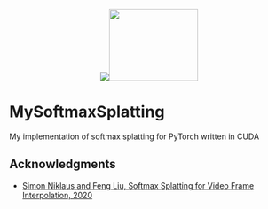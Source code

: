 <p align="center"><img src="https://user-images.githubusercontent.com/44374235/80810348-eaa84000-8bc3-11ea-8ddf-3bec35cd3a33.png"><img src="https://user-images.githubusercontent.com/44374235/80810372-f85dc580-8bc3-11ea-9de2-9fc47e67c249.jpg" style="float: centre;" width=160 height=130></p>

# MySoftmaxSplatting

My implementation of softmax splatting for PyTorch written in CUDA



## Acknowledgments

* [Simon Niklaus and Feng Liu, Softmax Splatting for Video Frame Interpolation, 2020](https://arxiv.org/abs/2003.05534)

